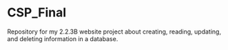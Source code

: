 # CSP_Final
Repository for my 2.2.3B website project about creating, reading, updating, and deleting information in a database. 
